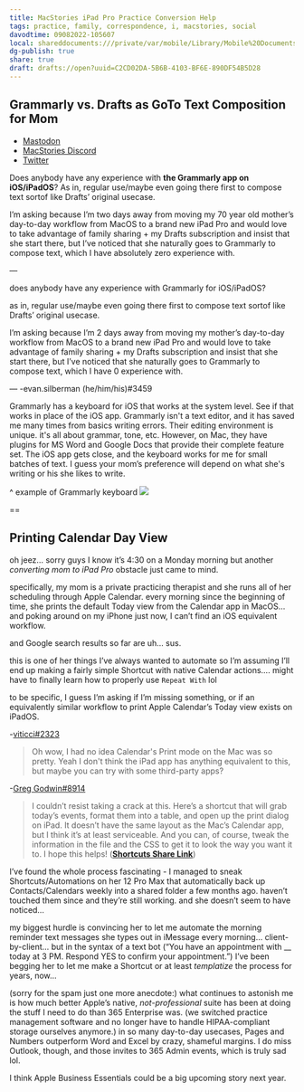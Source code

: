 ```yaml
---
title: MacStories iPad Pro Practice Conversion Help
tags: practice, family, correspondence, i, macstories, social
davodtime: 09082022-105607
local: shareddocuments:///private/var/mobile/Library/Mobile%20Documents/iCloud~md~obsidian/Documents/OBSHIDDIAN/drafts/C2CD02DA-5B6B-4103-BF6E-890DF54B5D28.md
dg-publish: true
share: true
draft: drafts://open?uuid=C2CD02DA-5B6B-4103-BF6E-890DF54B5D28
---
```


## Grammarly vs. Drafts as GoTo Text Composition for Mom

- [Mastodon](https://mastodon.social/@DavidBlue/107393858456449169)
- [MacStories Discord](https://discord.com/channels/836622115435184162/837345707395907635/916999105706868737)
- [Twitter](https://twitter.com/neoyokel/status/1467443348722143236)

Does anybody have any experience with **the Grammarly app on iOS/iPadOS**? As in, regular use/maybe even going there first to compose text sortof like Drafts’ original usecase.

I’m asking because I’m two days away from moving my 70 year old mother’s day-to-day workflow from MacOS to a brand new iPad Pro and would love to take advantage of family sharing + my Drafts subscription and insist that she start there, but I’ve noticed that she naturally goes to Grammarly to compose text, which I have absolutely zero experience with.

—

does anybody have any experience with Grammarly for iOS/iPadOS? 

as in, regular use/maybe even going there first to compose text sortof like Drafts’ original usecase.

I’m asking because I’m 2 days away from moving my mother’s day-to-day workflow from MacOS to a brand new iPad Pro and would love to take advantage of family sharing + my Drafts subscription and insist that she start there, but I’ve noticed that she naturally goes to Grammarly to compose text, which I have 0 experience with.

—
-evan.silberman (he/him/his)#3459

Grammarly has a keyboard for iOS that works at the system level. See if that works in place of the iOS app. Grammarly isn't a text editor, and it has saved me many times from basics writing errors. Their editing environment is unique. it's all about grammar, tone, etc. However, on Mac, they have plugins for MS Word and Google Docs that provide their complete feature set. The iOS app gets close, and the keyboard works for me for small batches of text. I guess your mom’s preference will depend on what she's writing or his she likes to write.

^ example of Grammarly keyboard
![](https://cdn.discordapp.com/attachments/837345707395907635/917037098891083806/IMG_0950.png)

==

## Printing Calendar Day View

oh jeez… sorry guys I know it’s 4:30 on a Monday morning but another *converting mom to iPad Pro* obstacle just came to mind. 

specifically, my mom is a private practicing therapist and she runs all of her scheduling through Apple Calendar. every morning since the beginning of time, she prints the default Today view from the Calendar app in MacOS… and poking around on my iPhone just now, I can’t find an iOS equivalent workflow. 

and Google search results so far are uh… sus.

this is one of her things I’ve always wanted to automate so I’m assuming I’ll end up making a fairly simple Shortcut with native Calendar actions…. might have to finally learn how to properly use `Repeat With` lol

to be specific, I guess I’m asking if I’m missing something, or if an equivalently similar workflow to print Apple Calendar’s Today view exists on iPadOS.

-[viticci#2323](https://discord.com/channels/836622115435184162/837345707395907635/917381354063269888)
> Oh wow, I had no idea Calendar's Print mode on the Mac was so pretty. Yeah I don't think the iPad app has anything equivalent to this, but maybe you can try with some third-party apps?

-[Greg Godwin#8914](https://discord.com/channels/836622115435184162/837345707395907635/917441759309623426)
> I couldn’t resist taking a crack at this. Here’s a shortcut that will grab today’s events, format them into a table, and open up the print dialog on iPad. It doesn’t have the same layout as the Mac’s Calendar app, but I think it’s at least serviceable. And you can, of course, tweak the information in the file and the CSS to get it to look the way you want it to. I hope this helps! ([**Shortcuts Share Link**](https://www.icloud.com/shortcuts/b3efef5f290c497faf5ceabbce3a8f67))

I’ve found the whole process fascinating - I managed to sneak Shortcuts/Automations on her 12 Pro Max that automatically back up Contacts/Calendars weekly into a shared folder a few months ago. haven’t touched them since and they’re still working. and she doesn’t seem to have noticed…

my biggest hurdle is convincing her to let me automate the morning reminder text messages she types out in iMessage every morning… client-by-client… but in the syntax of a text bot (“You have an appointment with __ today at 3 PM. Respond YES to confirm your appointment.”) I’ve been begging her to let me make a Shortcut or at least *templatize* the process for years, now…

(sorry for the spam just one more anecdote:)
what continues to astonish me is how much better Apple’s native, *not-professional* suite has been at doing the stuff I need to do than 365 Enterprise was. (we switched practice management software and no longer have to handle HIPAA-compliant storage ourselves anymore.) in so many day-to-day usecases, Pages and Numbers outperform Word and Excel by crazy, shameful margins. I do miss Outlook, though, and those invites to 365 Admin events, which is truly sad lol. 

I think Apple Business Essentials could be a big upcoming story next year.